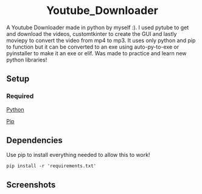 <h1 align="center">Youtube_Downloader</h1>

<p> A Youtube Downloader made in python by myself :). I used pytube to get and download the videos, customtkinter to create the GUI and lastly moviepy to convert the video from mp4 to mp3. It uses only python and pip to function but it can be converted to an exe using auto-py-to-exe or pyinstaller to make it an exe or elif. Was made to practice and learn new python libraries!</p>

<h2>Setup</h2>
<h3>Required</h3>


[Python](https://www.python.org/)

[Pip](https://packaging.python.org/en/latest/tutorials/installing-packages/)
  
<h2>Dependencies</h2>
Use pip to install everything needed to allow this to work!


`pip install -r 'requirements.txt'`


<h2>Screenshots</h2>
